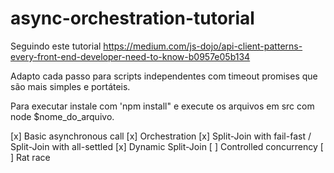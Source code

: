 # async-orchestration-tutorial
Seguindo este tutorial https://medium.com/js-dojo/api-client-patterns-every-front-end-developer-need-to-know-b0957e05b134

Adapto cada passo para scripts independentes com timeout promises que são mais simples e portáteis.

Para executar instale com 'npm install" e execute os arquivos em src com node $nome_do_arquivo.

[x] Basic asynchronous call
[x] Orchestration
[x] Split-Join with fail-fast / Split-Join with all-settled
[x] Dynamic Split-Join
[ ] Controlled concurrency
[ ] Rat race
